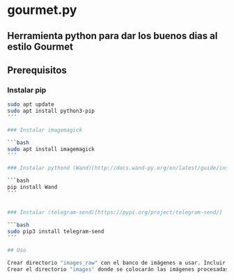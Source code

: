 # gourmet.py
## Herramienta python para dar los buenos dias al estilo Gourmet

## Prerequisitos
### Instalar pip

```bash
sudo apt update
sudo apt install python3-pip
´´´

### Instalar imagemagick

```bash
sudo apt install imagemagick
´´´

### Instalar pythond (Wand)[http://docs.wand-py.org/en/latest/guide/install.html]

```bash
pip install Wand
´´´


### Instalar (telegram-send)[https://pypi.org/project/telegram-send/]

```bash
sudo pip3 install telegram-send
´´´

## Uso

Crear directorio "images_raw" con el banco de imágenes a usar. Incluir las imágenes necesarias
Crear el directorio "images" donde se colocarán las imágenes procesadas.

